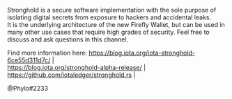 Stronghold is a secure software implementation with the sole purpose of isolating digital secrets from exposure to hackers and accidental leaks.  
It is the underlying architecture of the new Firefly Wallet, but can be used in many other use cases that require high grades of security.
Feel free to discuss and ask questions in this channel.

Find more information here:
https://blog.iota.org/iota-stronghold-6ce55d311d7c/ |  
https://blog.iota.org/stronghold-alpha-release/ |  
https://github.com/iotaledger/stronghold.rs |  

@Phylo#2233
